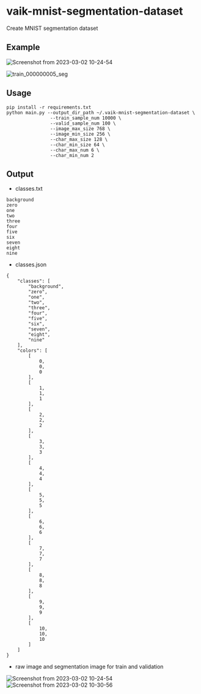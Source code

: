 # vaik-mnist-segmentation-dataset

Create MNIST segmentation dataset

## Example

![Screenshot from 2023-03-02 10-24-54](https://user-images.githubusercontent.com/116471878/222306913-b40cec5f-c061-48e0-aaac-ed227b298f68.png)

![train_000000005_seg](https://user-images.githubusercontent.com/116471878/222306870-9a48d3b0-c211-470f-9a99-29a78321a17d.jpg)

## Usage

```shell
pip install -r requirements.txt
python main.py --output_dir_path ~/.vaik-mnist-segmentation-dataset \
                --train_sample_num 10000 \
                --valid_sample_num 100 \
                --image_max_size 768 \
                --image_min_size 256 \
                --char_max_size 128 \
                --char_min_size 64 \
                --char_max_num 6 \
                --char_min_num 2
```

## Output
- classes.txt

```text
background
zero
one
two
three
four
five
six
seven
eight
nine
```

- classes.json

```text
{
    "classes": [
        "background",
        "zero",
        "one",
        "two",
        "three",
        "four",
        "five",
        "six",
        "seven",
        "eight",
        "nine"
    ],
    "colors": [
        [
            0,
            0,
            0
        ],
        [
            1,
            1,
            1
        ],
        [
            2,
            2,
            2
        ],
        [
            3,
            3,
            3
        ],
        [
            4,
            4,
            4
        ],
        [
            5,
            5,
            5
        ],
        [
            6,
            6,
            6
        ],
        [
            7,
            7,
            7
        ],
        [
            8,
            8,
            8
        ],
        [
            9,
            9,
            9
        ],
        [
            10,
            10,
            10
        ]
    ]
}
```

- raw image and segmentation image for train and validation

![Screenshot from 2023-03-02 10-24-54](https://user-images.githubusercontent.com/116471878/222306913-b40cec5f-c061-48e0-aaac-ed227b298f68.png)
![Screenshot from 2023-03-02 10-30-56](https://user-images.githubusercontent.com/116471878/222307625-0284e290-1f0f-40f4-83cc-49bdc1693338.png)
